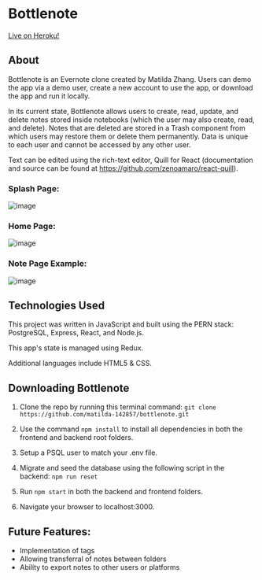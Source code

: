 # Bottlenote


[Live on Heroku!](https://bottlenote-app.herokuapp.com/)

## About
Bottlenote is an Evernote clone created by Matilda Zhang. Users can demo the app via a demo user, create a new account to use the app, or download the app and run it locally.

In its current state, Bottlenote allows users to create, read, update, and delete notes stored inside notebooks (which the user may also create, read, and delete). Notes that are deleted are stored in a Trash component from which users may restore them or delete them permanently. Data is unique to each user and cannot be accessed by any other user.

Text can be edited using the rich-text editor, Quill for React (documentation and source can be found at https://github.com/zenoamaro/react-quill).

### Splash Page: 
![image](https://user-images.githubusercontent.com/99449721/177308663-862989b7-2045-4105-b8b6-c17ad32a6841.png)

### Home Page:
![image](https://user-images.githubusercontent.com/99449721/177308843-655bbd8f-69ac-4059-b86c-6d72e20e6756.png)

### Note Page Example:
![image](https://user-images.githubusercontent.com/99449721/177311140-4f5f9b0e-983a-477f-95d5-416d719a3873.png)

## Technologies Used
This project was written in JavaScript and built using the PERN stack: PostgreSQL, Express, React, and Node.js.

This app's state is managed using Redux.

Additional languages include HTML5 & CSS.

## Downloading Bottlenote

1. Clone the repo by running this terminal command:
`git clone https://github.com/matilda-142857/bottlenote.git`

2. Use the command `npm install` to install all dependencies in both the frontend and backend root folders.

2. Setup a PSQL user to match your .env file.

3. Migrate and seed the database using the following script in the backend: `npm run reset`

4. Run `npm start` in both the backend and frontend folders.

5. Navigate your browser to localhost:3000.

## Future Features:
* Implementation of tags
* Allowing transferral of notes between folders
* Ability to export notes to other users or platforms
